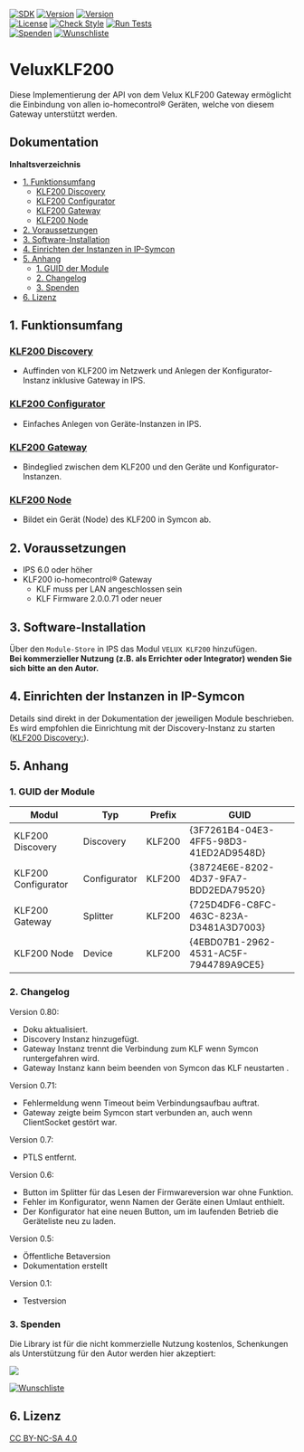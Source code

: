 [![SDK](https://img.shields.io/badge/Symcon-PHPModul-red.svg?style=flat-square)](https://www.symcon.de/service/dokumentation/entwicklerbereich/sdk-tools/sdk-php/)
[![Version](https://img.shields.io/badge/Modul%20Version-0.80-blue.svg?style=flat-square)](https://community.symcon.de/t/modul-velux-klf200/50429)
[![Version](https://img.shields.io/badge/Symcon%20Version-6.0%20%3E-green.svg?style=flat-square)](https://www.symcon.de/de/service/dokumentation/installation/migrationen/v55-v60-q3-2021/)  
[![License](https://img.shields.io/badge/License-CC%20BY--NC--SA%204.0-green.svg?style=flat-square)](https://creativecommons.org/licenses/by-nc-sa/4.0/)
[![Check Style](https://github.com/Nall-chan/VeluxKLF200/workflows/Check%20Style/badge.svg)](https://github.com/Nall-chan/VeluxKLF200/actions) [![Run Tests](https://github.com/Nall-chan/VeluxKLF200/workflows/Run%20Tests/badge.svg)](https://github.com/Nall-chan/VeluxKLF200/actions)  
[![Spenden](https://www.paypalobjects.com/de_DE/DE/i/btn/btn_donate_SM.gif)](#3-spenden)
[![Wunschliste](https://img.shields.io/badge/Wunschliste-Amazon-ff69fb.svg)](#3-spenden)  
# VeluxKLF200 <!-- omit in toc -->

Diese Implementierung der API von dem Velux KLF200 Gateway
ermöglicht die Einbindung von allen io-homecontrol® Geräten, welche von diesem Gateway unterstützt werden.  


## Dokumentation <!-- omit in toc -->

**Inhaltsverzeichnis**

- [1. Funktionsumfang](#1-funktionsumfang)
  - [KLF200 Discovery](#klf200-discovery)
  - [KLF200 Configurator](#klf200-configurator)
  - [KLF200 Gateway](#klf200-gateway)
  - [KLF200 Node](#klf200-node)
- [2. Voraussetzungen](#2-voraussetzungen)
- [3. Software-Installation](#3-software-installation)
- [4. Einrichten der Instanzen in IP-Symcon](#4-einrichten-der-instanzen-in-ip-symcon)
- [5. Anhang](#5-anhang)
  - [1. GUID der Module](#1-guid-der-module)
  - [2. Changelog](#2-changelog)
  - [3. Spenden](#3-spenden)
- [6. Lizenz](#6-lizenz)

## 1. Funktionsumfang

### [KLF200 Discovery](KLF200Discovery/README.md)  
 - Auffinden von KLF200 im Netzwerk und Anlegen der Konfigurator-Instanz inklusive Gateway in IPS.  

### [KLF200 Configurator](KLF200Configurator/README.md)  
 - Einfaches Anlegen von Geräte-Instanzen in IPS.  
  
### [KLF200 Gateway](KLF200Gateway/README.md)  
 - Bindeglied zwischen dem KLF200 und den Geräte und Konfigurator-Instanzen.  
  
### [KLF200 Node](KLF200Node/README.md)  
  - Bildet ein Gerät (Node) des KLF200 in Symcon ab.  
  
## 2. Voraussetzungen

 - IPS 6.0 oder höher  
 - KLF200 io-homecontrol® Gateway  
    - KLF muss per LAN angeschlossen sein  
    - KLF Firmware 2.0.0.71 oder neuer   

## 3. Software-Installation

  Über den `Module-Store` in IPS das Modul `VELUX KLF200` hinzufügen.  
   **Bei kommerzieller Nutzung (z.B. als Errichter oder Integrator) wenden Sie sich bitte an den Autor.**  

## 4. Einrichten der Instanzen in IP-Symcon

Details sind direkt in der Dokumentation der jeweiligen Module beschrieben.  
Es wird empfohlen die Einrichtung mit der Discovery-Instanz zu starten ([KLF200 Discovery:](KLF200Discovery/README.md)).  

## 5. Anhang

###  1. GUID der Module
 
 
| Modul               | Typ          | Prefix | GUID                                   |
| ------------------- | ------------ | ------ | -------------------------------------- |
| KLF200 Discovery    | Discovery    | KLF200 | {3F7261B4-04E3-4FF5-98D3-41ED2AD9548D} |
| KLF200 Configurator | Configurator | KLF200 | {38724E6E-8202-4D37-9FA7-BDD2EDA79520} |
| KLF200 Gateway      | Splitter     | KLF200 | {725D4DF6-C8FC-463C-823A-D3481A3D7003} |
| KLF200 Node         | Device       | KLF200 | {4EBD07B1-2962-4531-AC5F-7944789A9CE5} |

### 2. Changelog

 Version 0.80:
 - Doku aktualisiert.  
 - Discovery Instanz hinzugefügt.  
 - Gateway Instanz trennt die Verbindung zum KLF wenn Symcon runtergefahren wird.
 - Gateway Instanz kann beim beenden von Symcon das KLF neustarten .

 Version 0.71:
 - Fehlermeldung wenn Timeout beim Verbindungsaufbau auftrat.  
 - Gateway zeigte beim Symcon start verbunden an, auch wenn ClientSocket gestört war.  

 Version 0.7:
 - PTLS entfernt.  
  
 Version 0.6:
 - Button im Splitter für das Lesen der Firmwareversion war ohne Funktion.  
 - Fehler im Konfigurator, wenn Namen der Geräte einen Umlaut enthielt.  
 - Der Konfigurator hat eine neuen Button, um im laufenden Betrieb die Geräteliste neu zu laden.  

 Version 0.5:  
 - Öffentliche Betaversion  
 - Dokumentation erstellt  

 Version 0.1:  
 - Testversion  


### 3. Spenden  
  
  Die Library ist für die nicht kommerzielle Nutzung kostenlos, Schenkungen als Unterstützung für den Autor werden hier akzeptiert:  

<a href="https://www.paypal.com/donate?hosted_button_id=G2SLW2MEMQZH2" target="_blank"><img src="https://www.paypalobjects.com/de_DE/DE/i/btn/btn_donate_LG.gif" border="0" /></a>  

[![Wunschliste](https://img.shields.io/badge/Wunschliste-Amazon-ff69fb.svg)](https://www.amazon.de/hz/wishlist/ls/YU4AI9AQT9F?ref_=wl_share) 

## 6. Lizenz

  [CC BY-NC-SA 4.0](https://creativecommons.org/licenses/by-nc-sa/4.0/)  